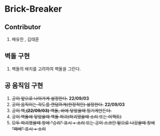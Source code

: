 # Brick-Breaker

## Contributor

1. 배유찬 , 김태훈

## 벽돌 구현

1. 벽돌의 배치를 고려하여 벽돌을 그린다.

## 공 움직임 구현

1. ~~공이 앞으로 나아가게 설정한다.~~ **22/09/03**
2. ~~공이 움직이는 각도를 랜덤하게(한정적인) 설정한다.~~ **22/09/03**
3. ~~공이 벽,**(22/09/03)** 벽돌, 바에 닿았을때 튕기게만든다.~~ 
4. ~~공이 벽돌에 닿았을때 벽돌 파괴(파괴됐을때 소리 또는 이펙트)~~ 
5. ~~모두 파괴했을때 창에 "승리" 표시 + 소리 또는 공이 스크린 밑으로 나갔을때 창에 "패배" 표시 + 소리~~
